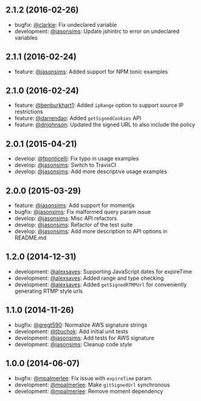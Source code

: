 [jasonsims]: https://github.com/jasonsims
[mpalmerlee]: https://github.com/mpalmerlee
[gregt590]: https://github.com/gregt590
[tbuchok]: https://github.com/tbuchok
[alexsaves]: https://github.com/alexsaves
[fponticelli]: https://github.com/fponticelli
[darrendao]: https://github.com/darrendao
[benburkhart1]: https://github.com/benburkhart1
[dnjohnson]: https://github.com/dnjohnson
[clarkie]: https://github.com/clarkie

## 2.1.2 (2016-02-26)
* bugfix: [@clarkie][clarkie]: Fix undeclared variable
* development: [@jasonsims][jasonsims]: Update jshintrc to error on undeclared variables

## 2.1.1 (2016-02-24)
* feature: [@jasonsims][jasonsims]: Added support for NPM tonic examples

## 2.1.0 (2016-02-24)
* feature: [@benburkhart1][benburkhart1]: Added `ipRange` option to support source IP restrictions
* feature: [@darrendao][darrendao]: Added `getSignedCookies` API
* feature: [@dnjohnson][dnjohnson]: Updated the signed URL to also include the policy

## 2.0.1 (2015-04-21)
* develop: [@fponticelli][fponticelli]: Fix typo in usage examples
* develop: [@jasonsims][jasonsims]: Switch to TravisCI
* develop: [@jasonsims][jasonsims]: Add more descriptive usage examples

## 2.0.0 (2015-03-29)
* feature: [@jasonsims][jasonsims]: Add support for momentjs
* bugfix: [@jasonsims][jasonsims]: Fix malformed query param issue
* develop: [@jasonsims][jasonsims]: Misc API refactors
* develop: [@jasonsims][jasonsims]: Refactor of the test suite
* develop: [@jasonsims][jasonsims]: Add more description to API options in README.md

## 1.2.0 (2014-12-31)
* development: [@alexsaves][alexsaves]: Supporting JavaScript dates for expireTime
* development: [@alexsaves][alexsaves]: Added range and type checking
* development: [@alexsaves][alexsaves]: Added `getSignedRTMPUrl` for conveniently generating RTMP style urls

## 1.1.0 (2014-11-26)
* bugfix: [@gregt590][gregt590]: Normalize AWS signature strings
* development: [@tbuchok][tbuchok]: Add initial unit tests
* development: [@jasonsims][jasonsims]: Add tests for AWS signature
* development: [@jasonsims][jasonsims]: Cleanup code style

## 1.0.0 (2014-06-07)
* bugfix: [@mpalmerlee][mpalmerlee]: Fix issue with `expireTime` param
* development: [@mpalmerlee][mpalmerlee]: Make `gitSignedUrl` synchronous
* development: [@mpalmerlee][mpalmerlee]: Remove moment dependency
